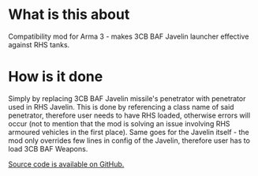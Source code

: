 # What is this about
Compatibility mod for Arma 3 - makes 3CB BAF Javelin launcher effective against RHS tanks.

# How is it done
Simply by replacing 3CB BAF Javelin missile's penetrator with penetrator used in RHS Javelin. This is done by referencing a class name of said penetrator, therefore user needs to have RHS loaded, otherwise errors will occur (not to mention that the mod is solving an issue involving RHS armoured vehicles in the first place).
Same goes for the Javelin itself - the mod only overrides few lines in config of the Javelin, therefore user has to load 3CB BAF Weapons.

[Source code is available on GitHub.](https://github.com/PointForward/arma-compat-rhs-3cb-javelin)